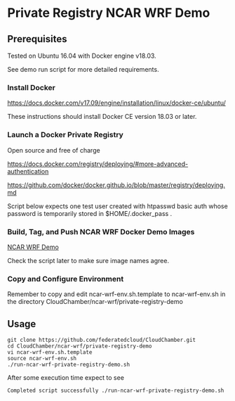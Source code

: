 # Private Registry NCAR WRF Demo

## Prerequisites

Tested on Ubuntu 16.04 with Docker engine v18.03.

See demo run script for more detailed requirements.

### Install Docker

https://docs.docker.com/v17.09/engine/installation/linux/docker-ce/ubuntu/

These instructions should install Docker CE version 18.03 or later.

### Launch a Docker Private Registry

Open source and free of charge

https://docs.docker.com/registry/deploying/#more-advanced-authentication

https://github.com/docker/docker.github.io/blob/master/registry/deploying.md

Script below expects one test user created with htpasswd basic auth whose password is temporarily stored in $HOME/.docker_pass .

### Build, Tag, and Push NCAR WRF Docker Demo Images

[NCAR WRF Demo](https://github.com/NCAR/container-wrf)

Check the script later to make sure image names agree.

### Copy and Configure Environment

Remember to copy and edit ncar-wrf-env.sh.template to ncar-wrf-env.sh in the directory CloudChamber/ncar-wrf/private-registry-demo

## Usage

```
git clone https://github.com/federatedcloud/CloudChamber.git
cd CloudChamber/ncar-wrf/private-registry-demo
vi ncar-wrf-env.sh.template
source ncar-wrf-env.sh
./run-ncar-wrf-private-registry-demo.sh
```

After some execution time expect to see

```
Completed script successfully ./run-ncar-wrf-private-registry-demo.sh
```

